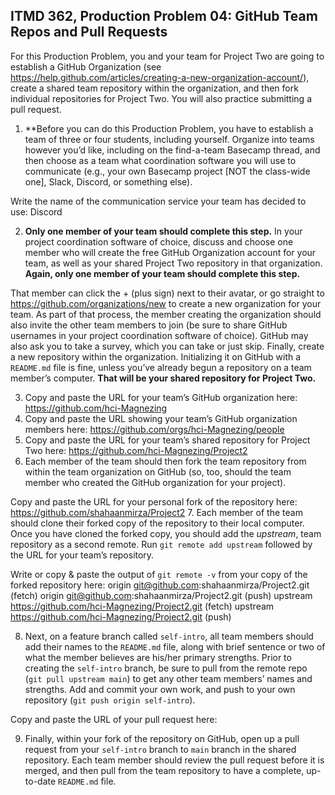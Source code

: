 ## ITMD 362, Production Problem 04: GitHub Team Repos and Pull Requests

For this Production Problem, you and your team for Project Two are going to establish a GitHub
Organization (see https://help.github.com/articles/creating-a-new-organization-account/), create a
shared team repository within the organization, and then fork individual repositories for Project
Two. You will also practice submitting a pull request.

1. **Before you can do this Production Problem, you have to establish a team of three or four
students, including yourself. Organize into teams however you’d like, including on the find-a-team
Basecamp thread, and then choose as a team what coordination software you will use to communicate
(e.g., your own Basecamp project [NOT the class-wide one], Slack, Discord, or something else).

Write the name of the communication service your team has decided to use: Discord

2. **Only one member of your team should complete this step.** In your project coordination software
of choice, discuss and choose one member who will create the free GitHub Organization account for
your team, as well as your shared Project Two repository in that organization. **Again, only one
member of your team should complete this step.**

That member can click the + (plus sign) next to their avatar, or go straight to
https://github.com/organizations/new to create a new organization for your team. As part of that
process, the member creating the organization should also invite the other team members to join (be
sure to share GitHub usernames in your project coordination software of choice). GitHub may also ask
you to take a survey, which you can take or just skip. Finally, create a new repository within the
organization. Initializing it on GitHub with a `README.md` file is fine, unless you’ve already begun
a repository on a team member’s computer. **That will be your shared repository for Project Two.**

3. Copy and paste the URL for your team’s GitHub organization here:
https://github.com/hci-Magnezing
4. Copy and paste the URL showing your team’s GitHub organization members here:
https://github.com/orgs/hci-Magnezing/people
5. Copy and paste the URL for your team’s shared repository for Project Two here:
https://github.com/hci-Magnezing/Project2
6. Each member of the team should then fork the team repository from within the team organization
on GitHub (so, too, should the team member who created the GitHub organization for your project).

Copy and paste the URL for your personal fork of the repository here:
https://github.com/shahaanmirza/Project2
7. Each member of the team should clone their forked copy of the repository to their local
computer. Once you have cloned the forked copy, you should add the *upstream*, team repository as a
second remote. Run `git remote add upstream` followed by the URL for your team’s repository.

Write or copy & paste the output of `git remote -v` from your copy of the forked repository here:
origin	git@github.com:shahaanmirza/Project2.git (fetch)
origin	git@github.com:shahaanmirza/Project2.git (push)
upstream	https://github.com/hci-Magnezing/Project2.git (fetch)
upstream	https://github.com/hci-Magnezing/Project2.git (push)

8. Next, on a feature branch called `self-intro`, all team members should add their names to the
`README.md` file, along with brief sentence or two of what the member believes are his/her primary
strengths. Prior to creating the `self-intro` branch, be sure to pull from the remote repo (`git
pull upstream main`) to get any other team members’ names and strengths. Add and commit your own
work, and push to your own repository (`git push origin self-intro`).

Copy and paste the URL of your pull request here:

9. Finally, within your fork of the repository on GitHub, open up a pull request from your
`self-intro` branch to `main` branch in the shared  repository. Each team member should review the
pull request before it is merged, and then pull from the team repository to have a complete,
up-to-date `README.md` file.
